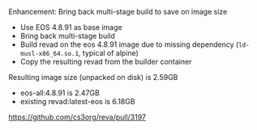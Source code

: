 Enhancement: Bring back multi-stage build to save on image size

  * Use EOS 4.8.91 as base image
  * Bring back multi-stage build
  * Build revad on the eos 4.8.91 image due to missing dependency (`ld-musl-x86_64.so.1`, typical of alpine)
  * Copy the resulting revad from the builder container

Resulting image size (unpacked on disk) is 2.59GB
  * eos-all:4.8.91 is 2.47GB
  * existing revad:latest-eos is 6.18GB

https://github.com/cs3org/reva/pull/3197

